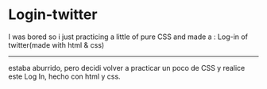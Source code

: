 # Login-twitter

I was bored so i just practicing a little of pure CSS and made a : Log-in of twitter(made with html & css)


---------------
estaba aburrido, pero decidi volver a practicar un poco de CSS y realice este Log In, hecho con html y css.
